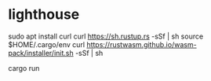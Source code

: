 # lighthouse

sudo apt install curl
curl https://sh.rustup.rs -sSf | sh
source $HOME/.cargo/env
curl https://rustwasm.github.io/wasm-pack/installer/init.sh -sSf | sh


cargo run

 

 